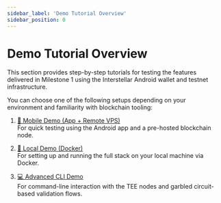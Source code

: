 ```yaml
---
sidebar_label: 'Demo Tutorial Overview'
sidebar_position: 0
---
```



# Demo Tutorial Overview

This section provides step-by-step tutorials for testing the features delivered in Milestone 1 using the Interstellar Android wallet and testnet infrastructure.

You can choose one of the following setups depending on your environment and familiarity with blockchain tooling:

1. [📱 Mobile Demo (App + Remote VPS)](/developers/Milestones/M1/Demo_Tutorial/mobile-demo-with-vps.md)  
   For quick testing using the Android app and a pre-hosted blockchain node.

2. [🐳 Local Demo (Docker)](/developers/Milestones/M1/Demo_Tutorial/local-demo-with-docker.md)  
   For setting up and running the full stack on your local machine via Docker.


3. [💻 Advanced CLI Demo](./advanced-cli-demo.md)  
   For command-line interaction with the TEE nodes and garbled circuit-based validation flows.
